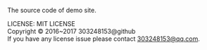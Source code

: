 The source code of demo site.

LICENSE: MIT LICENSE<br/>
Copyright © 2016~2017 303248153@github<br/>
If you have any license issue please contact 303248153@qq.com.<br/>

